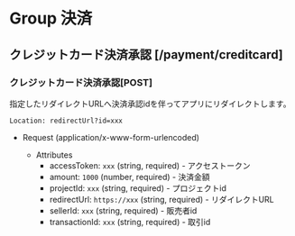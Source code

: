 # Group 決済

## クレジットカード決済承認 [/payment/creditcard]

### クレジットカード決済承認[POST]

指定したリダイレクトURLへ決済承認idを伴ってアプリにリダイレクトします。

```
Location: redirectUrl?id=xxx
```

-   Request (application/x-www-form-urlencoded)

    -   Attributes
        -   accessToken: `xxx` (string, required) - アクセストークン
        -   amount: `1000` (number, required) - 決済金額
        -   projectId: `xxx` (string, required) - プロジェクトid
        -   redirectUrl: `https://xxx` (string, required) - リダイレクトURL
        -   sellerId: `xxx` (string, required) - 販売者id
        -   transactionId: `xxx` (string, required) - 取引id
